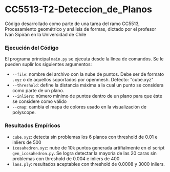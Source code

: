 # CC5513-T2-Deteccion_de_Planos
Código desarrollado como parte de una tarea del ramo CC5513, Procesamiento geométrico y análisis de formas, dictado por el profesor Iván Sipirán en la Universidad de Chile

### Ejecución del Código
El programa principal `main.py` se ejecuta desde la línea de comandos. Se le pueden suplir los siguientes argumentos:
 - `--file`: nombre del archivo con la nube de puntos. Debe ser de formato `.xyz` o de aquellos soportados por openmesh. Defecto: "cube.xyz"
 - `--threshold`: define la distancia máxima a la cual un punto se considera como parte de un plano.
 - `--inliers`: número mínimo de puntos dentro de un plano para que éste se considere como válido
 - `--cmap`: cambia el mapa de colores usado en la visualización de polyscope.

### Resultados Empíricos
 - `cube.xyz`: detecta sin problemas los 6 planos con threshold de 0.01 e inliers de 500
 - `icosahedron.xyz`: nube de 10k puntos generada artifialmente en el script `gen_icosahedron.py`. Se logra detectar la mayoría de las 20 caras sin problemas con threshold de 0.004 e inliers de 400
 - `lans.ply`: resultados aceptables con threshold de 0.0008 y 3000 inliers.